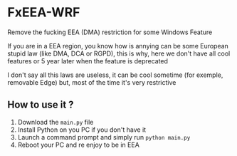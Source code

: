 # FxEEA-WRF
Remove the fucking EEA (DMA) restriction for some Windows Feature

If you are in a EEA region, you know how is annying can be some European stupid law (like DMA, DCA or RGPD), this is why, here we don't have all cool features or 5 year later when the feature is deprecated

I don't say all this laws are useless, it can be cool sometime (for exemple, removable Edge) but, most of the time it's very restrictive


## How to use it ?
1. Download the `main.py` file
2. Install Python on you PC if you don't have it
3. Launch a command prompt and simply run `python main.py`
4. Reboot your PC and re enjoy to be in EEA

